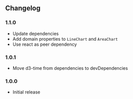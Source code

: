 ## Changelog

### 1.1.0

 - Update dependencies
 - Add domain properties to `LineChart` and `AreaChart`
 - Use react as peer dependency

### 1.0.1

 - Move d3-time from dependencies to devDependencies

### 1.0.0

 - Initial release
